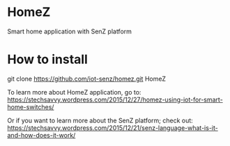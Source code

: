 # HomeZ
Smart home application with SenZ platform

# How to install
git clone https://github.com/iot-senz/homez.git HomeZ

To learn more about HomeZ application, go to: https://stechsavvy.wordpress.com/2015/12/27/homez-using-iot-for-smart-home-switches/

Or if you want to learn more about the SenZ platform; check out: https://stechsavvy.wordpress.com/2015/12/21/senz-language-what-is-it-and-how-does-it-work/


